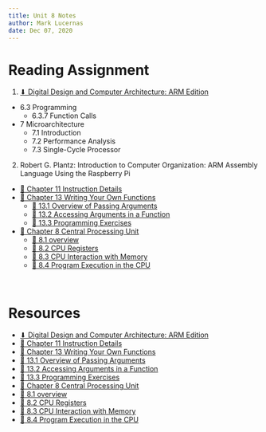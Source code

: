 ```yaml
---
title: Unit 8 Notes
author: Mark Lucernas
date: Dec 07, 2020
---
```



# Reading Assignment

1. [⬇ Digital Design and Computer Architecture: ARM Edition](file:../../../../files/fall-2020/CISC-211/DDCAarm.pdf)

- 6.3 Programming
  * 6.3.7 Function Calls
- 7 Microarchitecture
  * 7.1 Introduction
  * 7.2 Performance Analysis
  * 7.3 Single-Cycle Processor

2. Robert G. Plantz: Introduction to Computer Organization: ARM Assembly
   Language Using the Raspberry Pi

- [📄 Chapter 11 Instruction Details](https://bob.cs.sonoma.edu/IntroCompOrg-RPi/chp-ops.html)
- [📄 Chapter 13 Writing Your Own Functions](https://bob.cs.sonoma.edu/IntroCompOrg-RPi/chp-writfuncs.html)
  * [📄 13.1 Overview of Passing Arguments](https://bob.cs.sonoma.edu/IntroCompOrg-RPi/sec-sfdesign.html)
  * [📄 13.2 Accessing Arguments in a Function](https://bob.cs.sonoma.edu/IntroCompOrg-RPi/sec-arg-access.html)
  * [📄 13.3 Programming Exercises](http://13.3%20Programming%20Exercises)
- [📄 Chapter 8 Central Processing Unit](https://bob.cs.sonoma.edu/IntroCompOrg-RPi/chp-cpu.html)
  * [📄 8.1 overview](https://bob.cs.sonoma.edu/IntroCompOrg-RPi/chp-cpu.html)
  * [📄 8.2 CPU Registers](https://bob.cs.sonoma.edu/IntroCompOrg-RPi/sec-cpureg.html)
  * [📄 8.3 CPU Interaction with Memory](https://bob.cs.sonoma.edu/IntroCompOrg-RPi/sec-cpuinteract.html)
  * [📄 8.4 Program Execution in the CPU](https://bob.cs.sonoma.edu/IntroCompOrg-RPi/sec-progexec.html)

<br>

# Resources

- [⬇ Digital Design and Computer Architecture: ARM Edition](file:../../../../files/fall-2020/CISC-211/DDCAarm.pdf)
- [📄 Chapter 11 Instruction Details](https://bob.cs.sonoma.edu/IntroCompOrg-RPi/chp-ops.html)
- [📄 Chapter 13 Writing Your Own Functions](https://bob.cs.sonoma.edu/IntroCompOrg-RPi/chp-writfuncs.html)
- [📄 13.1 Overview of Passing Arguments](https://bob.cs.sonoma.edu/IntroCompOrg-RPi/sec-sfdesign.html)
- [📄 13.2 Accessing Arguments in a Function](https://bob.cs.sonoma.edu/IntroCompOrg-RPi/sec-arg-access.html)
- [📄 13.3 Programming Exercises](http://13.3%20Programming%20Exercises)
- [📄 Chapter 8 Central Processing Unit](https://bob.cs.sonoma.edu/IntroCompOrg-RPi/chp-cpu.html)
- [📄 8.1 overview](https://bob.cs.sonoma.edu/IntroCompOrg-RPi/chp-cpu.html)
- [📄 8.2 CPU Registers](https://bob.cs.sonoma.edu/IntroCompOrg-RPi/sec-cpureg.html)
- [📄 8.3 CPU Interaction with Memory](https://bob.cs.sonoma.edu/IntroCompOrg-RPi/sec-cpuinteract.html)
- [📄 8.4 Program Execution in the CPU](https://bob.cs.sonoma.edu/IntroCompOrg-RPi/sec-progexec.html)

